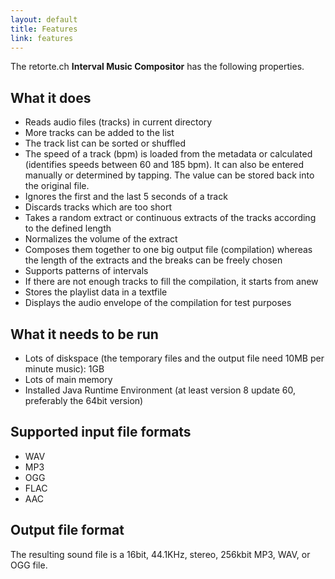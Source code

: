 ```yaml
---
layout: default
title: Features
link: features
---
```


The retorte.ch **Interval Music Compositor** has the following properties.

## What it does

* Reads audio files (tracks) in current directory
* More tracks can be added to the list
* The track list can be sorted or shuffled
* The speed of a track (bpm) is loaded from the metadata or calculated (identifies speeds between 60 and 185 bpm). It can also be entered manually or determined by tapping. The value can be stored back into the original file.
* Ignores the first and the last 5 seconds of a track
* Discards tracks which are too short
* Takes a random extract or continuous extracts of the tracks according to the defined length
* Normalizes the volume of the extract
* Composes them together to one big output file (compilation) whereas the length of the extracts and the breaks can be freely chosen
* Supports patterns of intervals
* If there are not enough tracks to fill the compilation, it starts from anew
* Stores the playlist data in a textfile
* Displays the audio envelope of the compilation for test purposes

## What it needs to be run

* Lots of diskspace (the temporary files and the output file need 10MB per minute music): 1GB
* Lots of main memory
* Installed Java Runtime Environment (at least version 8 update 60, preferably the 64bit version)

## Supported input file formats

* WAV
* MP3
* OGG
* FLAC
* AAC

## Output file format

The resulting sound file is a 16bit, 44.1KHz, stereo, 256kbit MP3, WAV, or OGG file.
